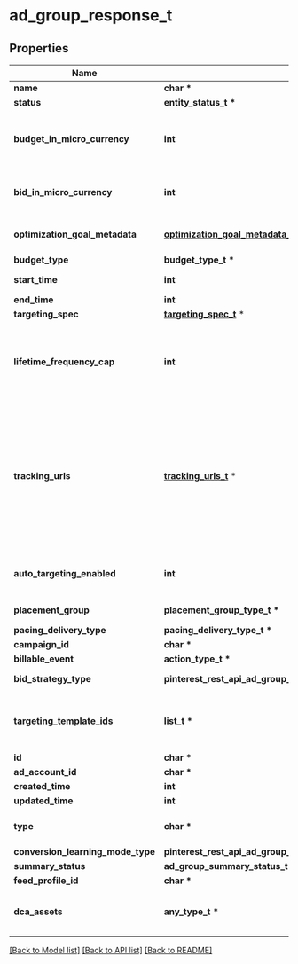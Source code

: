 # ad_group_response_t

## Properties
Name | Type | Description | Notes
------------ | ------------- | ------------- | -------------
**name** | **char \*** | Ad group name. | [optional] 
**status** | **entity_status_t \*** | Ad group/entity status. | [optional] 
**budget_in_micro_currency** | **int** | Budget in micro currency. This field is **REQUIRED** for non-CBO (campaign budget optimization) campaigns.  A CBO campaign automatically generates ad group budgets from its campaign budget to maximize campaign outcome. A CBO campaign is limited to 70 or less ad groups. | [optional] 
**bid_in_micro_currency** | **int** | Bid price in micro currency. This field is **REQUIRED** for the following campaign objective_type/billable_event combinations: AWARENESS/IMPRESSION, CONSIDERATION/CLICKTHROUGH, CATALOG_SALES/CLICKTHROUGH, VIDEO_VIEW/VIDEO_V_50_MRC. | [optional] 
**optimization_goal_metadata** | [**optimization_goal_metadata_t**](optimization_goal_metadata.md) \* | Optimization goals for objective-based performance campaigns. **REQUIRED** when campaign&#39;s &#x60;objective_type&#x60; is set to &#x60;\&quot;WEB_CONVERSION\&quot;&#x60;. | [optional] 
**budget_type** | **budget_type_t \*** |  | [optional] 
**start_time** | **int** | Ad group start time. Unix timestamp in seconds. Defaults to current time. | [optional] 
**end_time** | **int** | Ad group end time. Unix timestamp in seconds. | [optional] 
**targeting_spec** | [**targeting_spec_t**](targeting_spec.md) \* |  | [optional] 
**lifetime_frequency_cap** | **int** | Set a limit to the number of times a promoted pin from this campaign can be impressed by a pinner within the past rolling 30 days. Only available for CPM (cost per mille (1000 impressions))  ad groups. A CPM ad group has an IMPRESSION &lt;a href&#x3D;\&quot;/docs/redoc/#section/Billable-event\&quot;&gt;billable_event&lt;/a&gt; value. This field **REQUIRES** the &#x60;end_time&#x60; field. | [optional] 
**tracking_urls** | [**tracking_urls_t**](tracking_urls.md) \* | Third-party tracking URLs.&lt;br&gt; JSON object with the format: {\&quot;&lt;a href&#x3D;\&quot;/docs/redoc/#section/Tracking-URL-event\&quot;&gt;Tracking event enum&lt;/a&gt;\&quot;:[URL string array],...}&lt;br&gt; For example: {\&quot;impression\&quot;: [\&quot;URL1\&quot;, \&quot;URL2\&quot;], \&quot;click\&quot;: [\&quot;URL1\&quot;, \&quot;URL2\&quot;, \&quot;URL3\&quot;]}.&lt;br&gt;Up to three tracking URLs are supported for each event type. Tracking URLs set at the ad group or ad level can override those set at the campaign level. May be null. Pass in an empty object - {} - to remove tracking URLs.&lt;br&gt;&lt;br&gt; For more information, see &lt;a href&#x3D;\&quot;https://help.pinterest.com/en/business/article/third-party-and-dynamic-tracking\&quot; target&#x3D;\&quot;_blank\&quot;&gt;Third-party and dynamic tracking&lt;/a&gt;. | [optional] 
**auto_targeting_enabled** | **int** | Enable auto-targeting for ad group. Also known as &lt;a href&#x3D;\&quot;https://help.pinterest.com/en/business/article/expanded-targeting\&quot; target&#x3D;\&quot;_blank\&quot;&gt;\&quot;expanded targeting\&quot;&lt;/a&gt;. | [optional] 
**placement_group** | **placement_group_type_t \*** | &lt;a href&#x3D;\&quot;/docs/redoc/#section/Placement-group\&quot;&gt;Placement group&lt;/a&gt;. | [optional] 
**pacing_delivery_type** | **pacing_delivery_type_t \*** |  | [optional] 
**campaign_id** | **char \*** | Campaign ID of the ad group. | [optional] 
**billable_event** | **action_type_t \*** |  | [optional] 
**bid_strategy_type** | **pinterest_rest_api_ad_group_response_BIDSTRATEGYTYPE_e** | Bid strategy type. For Campaigns with Video Completion objectives, the only supported bid strategy type is AUTOMATIC_BID. | [optional] 
**targeting_template_ids** | **list_t \*** | Targeting template IDs applied to the ad group. We currently only support 1 targeting template per ad group. To use targeting templates, do not set any other targeting fields: targeting_spec, tracking_urls, auto_targeting_enabled, placement_group. To clear all targeting template IDs, set this field to [&#39;0&#39;]. | [optional] 
**id** | **char \*** | Ad group ID. | [optional] 
**ad_account_id** | **char \*** | Advertiser ID. | [optional] 
**created_time** | **int** | Ad group creation time. Unix timestamp in seconds. | [optional] 
**updated_time** | **int** | Ad group last update time. Unix timestamp in seconds. | [optional] 
**type** | **char \*** | Always \&quot;adgroup\&quot;. | [optional] [default to 'adgroup']
**conversion_learning_mode_type** | **pinterest_rest_api_ad_group_response_CONVERSIONLEARNINGMODETYPE_e** | oCPM learn mode | [optional] 
**summary_status** | **ad_group_summary_status_t \*** | Ad group summary status. | [optional] 
**feed_profile_id** | **char \*** | Feed Profile ID associated to the adgroup. | [optional] 
**dca_assets** | **any_type_t \*** | [DCA] The Dynamic creative assets to use for DCA. Dynamic Creative Assembly (DCA) accepts basic creative assets of an ad (image, video, title, call to action, logo etc). Then it automatically generates optimized ad combinations based on these assets. | [optional] 

[[Back to Model list]](../README.md#documentation-for-models) [[Back to API list]](../README.md#documentation-for-api-endpoints) [[Back to README]](../README.md)


